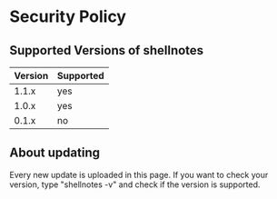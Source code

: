 # Security Policy

## Supported Versions of shellnotes



| Version | Supported          |
| ------- | ------------------ |
| 1.1.x   |        yes         |
| 1.0.x   |        yes         |
| 0.1.x   |        no          |


## About updating

Every new update is uploaded in this page.
If you want to check your version, type "shellnotes -v" and check if the version is supported.
